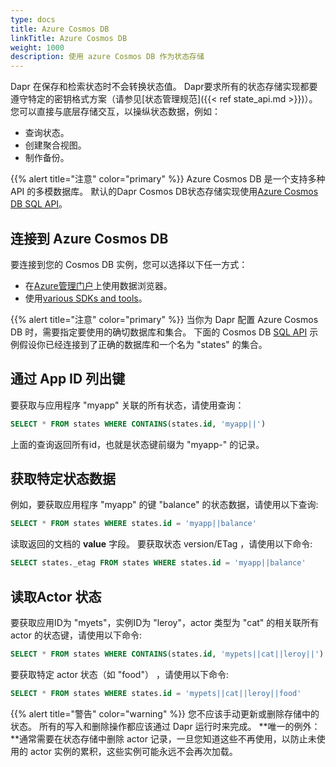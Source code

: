 ```yaml
---
type: docs
title: Azure Cosmos DB
linkTitle: Azure Cosmos DB
weight: 1000
description: 使用 azure Cosmos DB 作为状态存储
---
```


Dapr 在保存和检索状态时不会转换状态值。 Dapr要求所有的状态存储实现都要遵守特定的密钥格式方案（请参见[状态管理规范]({{< ref state_api.md >}})）。 您可以直接与底层存储交互，以操纵状态数据，例如：

- 查询状态。
- 创建聚合视图。
- 制作备份。

{{% alert title="注意" color="primary" %}}
Azure Cosmos DB 是一个支持多种 API 的多模数据库。 默认的Dapr Cosmos DB状态存储实现使用[Azure Cosmos DB SQL API](https://docs.microsoft.com/azure/cosmos-db/sql-query-getting-started)。



## 连接到 Azure Cosmos DB

要连接到您的 Cosmos DB 实例，您可以选择以下任一方式：

- 在[Azure管理门户](https://portal.azure.com)上使用数据浏览器。
- 使用[various SDKs and tools](https://docs.microsoft.com/azure/cosmos-db/mongodb-introduction)。

{{% alert title="注意" color="primary" %}}
当你为 Dapr 配置 Azure Cosmos DB 时，需要指定要使用的确切数据库和集合。 下面的 Cosmos DB [SQL API](https://docs.microsoft.com/azure/cosmos-db/sql-query-getting-started) 示例假设你已经连接到了正确的数据库和一个名为 "states" 的集合。



## 通过 App ID 列出键

要获取与应用程序 "myapp" 关联的所有状态，请使用查询：

```sql
SELECT * FROM states WHERE CONTAINS(states.id, 'myapp||')
```

上面的查询返回所有id，也就是状态键前缀为 "myapp-" 的记录。

## 获取特定状态数据

例如，要获取应用程序 "myapp" 的键 "balance" 的状态数据，请使用以下查询:

```sql
SELECT * FROM states WHERE states.id = 'myapp||balance'
```

读取返回的文档的 **value** 字段。 要获取状态 version/ETag ，请使用以下命令:

```sql
SELECT states._etag FROM states WHERE states.id = 'myapp||balance'
```

## 读取Actor 状态

要获取应用ID为 "myets"，实例ID为 "leroy"，actor 类型为 "cat" 的相关联所有 actor 的状态键，请使用以下命令:

```sql
SELECT * FROM states WHERE CONTAINS(states.id, 'mypets||cat||leroy||')
```

要获取特定 actor 状态（如 "food"） ，请使用以下命令:

```sql
SELECT * FROM states WHERE states.id = 'mypets||cat||leroy||food'
```

{{% alert title="警告" color="warning" %}}
您不应该手动更新或删除存储中的状态。 所有的写入和删除操作都应该通过 Dapr 运行时来完成。 \*\*唯一的例外：\*\*通常需要在状态存储中删除 actor 记录，一旦您知道这些不再使用，以防止未使用的 actor 实例的累积，这些实例可能永远不会再次加载。

